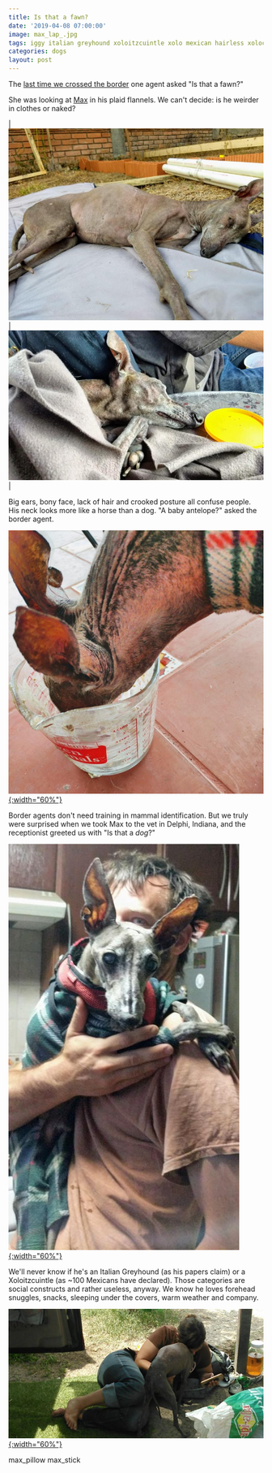 ```yaml
---
title: Is that a fawn?
date: '2019-04-08 07:00:00'
image: max_lap_.jpg
tags: iggy italian greyhound xoloitzcuintle xolo mexican hairless xolocuintle
categories: dogs
layout: post
---
```


The [last time we crossed the border](http://reverdecer.annalisagross.com/2019/04/04/crossing-the-border-with-pets/) one agent asked "Is that a fawn?"

She was looking at [Max](https://reverdecer.annalisagross.com/2018/09/05/max/) in his plaid flannels. We can't decide: is he weirder in clothes or naked?

| [![](/images/max_napping_.jpg)](/images/max_napping.jpg) | [![](/images/max_middle_.jpg)](/images/max_middle.jpg) |

Big ears, bony face, lack of hair and crooked posture all confuse people. His neck looks more like a horse than a dog. "A baby antelope?" asked the border agent.

[![](/images/max_pancakes_.jpg){:width="60%"}](/images/max_pancakes.jpg)

Border agents don't need training in mammal identification. But we truly were surprised when we took Max to the vet in Delphi, Indiana, and the receptionist greeted us with "Is that a *dog*?"

[![](/images/max_perch_.jpg){:width="60%"}](/images/max_perch.jpg)

We'll never know if he's an Italian Greyhound (as his papers claim) or a Xoloitzcuintle (as ~100 Mexicans have declared). Those categories are social constructs and rather useless, anyway. We know he loves forehead snuggles, snacks, sleeping under the covers, warm weather and company.

[![](/images/max_cuddles_.jpg){:width="60%"}](/images/max_cuddles.jpg)

max_pillow
max_stick